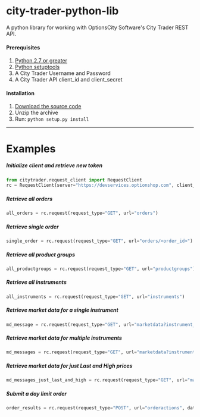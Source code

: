 # city-trader-python-lib
A python library for working with OptionsCity Software's City Trader REST API.

#### Prerequisites
1. [Python 2.7 or greater](https://www.python.org/downloads/release/python-2710/)
2. [Python setuptools](https://pypi.python.org/pypi/setuptools)
3. A City Trader Username and Password
4. A City Trader API client_id and client_secret

#### Installation
1. [Download the source code](https://github.com/optionshop/city-trader-python-lib/archive/master.zip)
2. Unzip the archive
3. Run: ```python setup.py install```

---
# Examples
##### Initialize client and retrieve new token
```python
from citytrader.request_client import RequestClient
rc = RequestClient(server="https://devservices.optionshop.com", client_id="<client_id>", client_secret="<client_secret>", username="<username>", password="<password>")
```

##### Retrieve all orders
```python
all_orders = rc.request(request_type="GET", url="orders")
```

##### Retrieve single order
```python
single_order = rc.request(request_type="GET", url="orders/<order_id>")
```

##### Retrieve all product groups
```python
all_productgroups = rc.request(request_type="GET", url="productgroups")
```

##### Retrieve all instruments
```python
all_instruments = rc.request(request_type="GET", url="instruments")
```

##### Retrieve market data for a single instrument
```python
md_message = rc.request(request_type="GET", url="marketdata?instrument_ids=<instrument_id>")
```

##### Retrieve market data for multiple instruments
```python
md_messages = rc.request(request_type="GET", url="marketdata?instrument_ids=<instrument_id_1>&instrument_ids=<instrument_id_2>")
```

##### Retrieve market data for just Last and High prices
```python
md_messages_just_last_and_high = rc.request(request_type="GET", url="marketdata?instrument_ids=<instrument_id_1>&instrument_ids=<instrument_id_2>&sides=Last&sides=High")
```

##### Submit a day limit order
```python
order_results = rc.request(request_type="POST", url="orderactions", data={"acct_id": <account_id>, "action_type": "LimitOrderSub", "instrument_id": <instrument_id>, "limit_price": <limit_price>, "quantity": <quantity>, "side": <side>, "time_in_force": "Day"})
```
